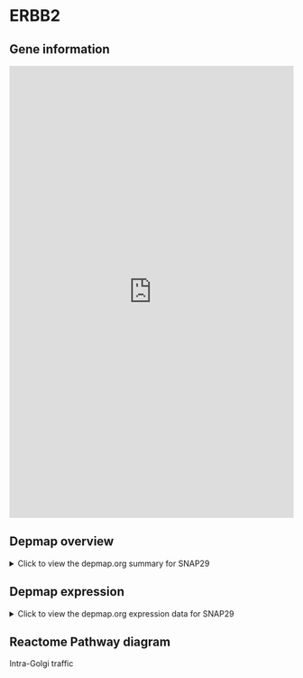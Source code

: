 <h1>ERBB2</h1>

<h2>Gene information</h2>
<iframe src="https://depmap.org/portal/gene/SNAP29?tab=about" style="border:none;width:100%;height:800px"></iframe>

<h2>Depmap overview</h2>
<details>
  <summary>Click to view the depmap.org summary for SNAP29</summary>
  <iframe src="https://depmap.org/portal/gene/SNAP29?tab=overview" style="border:none;width:100%;height:800px"></iframe>
</details>

<h2>Depmap expression</h2>
<details>
  <summary>Click to view the depmap.org expression data for SNAP29</summary>
  <iframe src="https://depmap.org/portal/gene/SNAP29?tab=characterization" style="border:none;width:100%;height:800px"></iframe>
</details>



<h2>Reactome Pathway diagram</h2>
Intra-Golgi traffic
<div id="diagramHolder"></div>

<script>
    //Creating the Reactome Diagram widget
    //Take into account a proxy needs to be set up in your server side pointing to www.reactome.org
    function onReactomeDiagramReady(){  //This function is automatically called when the widget code is ready to be used
        var diagram = Reactome.Diagram.create({
            "placeHolder" : "diagramHolder",
            "width" : 900,
            "height" : 500
        });

        //Initialising it to the "Hemostasis" pathway
        diagram.loadDiagram("R-HSA-6811438");

        //Adding different listeners

        diagram.onDiagramLoaded(function (loaded) {
            console.info("Loaded ", loaded);
            diagram.flagItems("BAD");
	    diagram.flagItems("Q92934");
            if (loaded == "R-HSA-6811438") diagram.selectItem("R-HSA-6811438");
        });

     }
</script>



